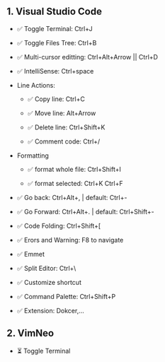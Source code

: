 ## 1. Visual Studio Code
- :white_check_mark: Toggle Terminal: Ctrl+J 

- :white_check_mark: Toggle Files Tree: Ctrl+B

- :white_check_mark: Multi-cursor editting: Ctrl+Alt+Arrow || Ctrl+D

- :white_check_mark: IntelliSense: Ctrl+space

- Line Actions: 

    - :white_check_mark: Copy line: Ctrl+C
    
    - :white_check_mark: Move line: Alt+Arrow
    
    - :white_check_mark: Delete line: Ctrl+Shift+K
    
    - :white_check_mark: Comment code: Ctrl+/
    
- Formatting

    - :white_check_mark: format whole file: Ctrl+Shift+I
    
    - :white_check_mark: format selected: Ctrl+K Ctrl+F
    
- :white_check_mark: Go back: Ctrl+Alt+, | default: Ctrl+-

- :white_check_mark: Go Forward: Ctrl+Alt+. | default: Ctrl+Shift+-

- :white_check_mark: Code Folding: Ctrl+Shift+[
    
- :white_check_mark: Erors and Warning: F8 to navigate

- :white_check_mark: Emmet

- :white_check_mark: Split Editor: Ctrl+\

- :white_check_mark: Customize shortcut

- :white_check_mark: Command Palette: Ctrl+Shift+P

- :white_check_mark: Extension: Dokcer,...

## 2. VimNeo
- ⏳ Toggle Terminal